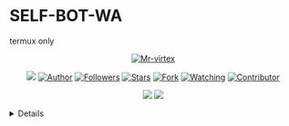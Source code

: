 # SELF-BOT-WA
termux only

</P>

<p align="center">
<a href="https://github.com/Mr-virtex"><img title="Mr-virtex" src="https://i.imgur.com/pegvicI.jpg"></a>
</p>
<p align="center">
<img src="https://gpvc.arturio.dev/Mr-virtex" />
<a href="https://github.com/Mr-virtex"><img title="Author" src="https://img.shields.io/badge/Froze Bot V3-orange?style=for-the-badge&logo=github"></a>
<a href="https://github.com/Mr-virtex/followers"><img title="Followers" src="https://img.shields.io/github/followers/Mr-virtex?label=Followers&style=social"></a>
<a href="https://github.com/Mr-virtex/SELF-BOT-WA/stargazers/"><img title="Stars" src="https://img.shields.io/github/mrfzvx12/im-lexa-v2?&style=social"></a>
<a href="https://github.com/Mr-virtex/SELF-BOT-WA/network/members"><img title="Fork" src="https://img.shields.io/github/forks/mrfzvx12/im-lexa-v2?style=social"></a>
<a href="https://github.com/Mr-virtex/SELF-BOT-WA/watchers"><img title="Watching" src="https://img.shields.io/github/watchers/mrfzvx12/im-lexa-v2?label=Watching&style=social"></a>
<a href="https://github.com/Mr-virtex/SELF-BOT-WA/watchers"><img title="Contributor" src="https://img.shields.io/github/contributors/mrfzvx12/im-lexa-v2?logo=github&style=social"></a>
</p>
<p align="center">
<a href="https://github.com/Mr-virtex/SELF-BOT-WA"><img src="https://img.shields.io/github/repo-size/Mr-virtex/SELF-BOT-WA?label=Repo%20size&style=plastic"></a>
<a href="https://github.com/Mr-virtex/SELF-BOT-WA"><img src="https://img.shields.io/github/search/Mr-virtex/SELF-BOT-WA/SELF-BOT-WA?label=Search&style=plastic"></a>
</p>

<details>
Halo gan kalau ini
Saya akan membagikan
froze bot v3

## Tool
```bash
> Termux 
> WhatsApp 
> 2 Hp
```
## NOTE
Mau Reaploud? Kasih nama gw
Mr virtex dan jangaj numpang
Nama doang itu gk bakal bikin lu pro
(:
--



